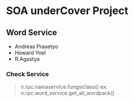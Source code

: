 # SOA underCover Project

## Word Service

- Andreas Prasetyo
- Howard Yoel
- R.Agastya

### Check Service 
> n.rpc.namaservice.fungsiclass()
  ex: n.rpc.word_service.get_all_wordpack()

